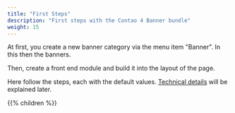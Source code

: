 ```yaml
---
title: "First Steps"
description: "First steps with the Contao 4 Banner bundle"
weight: 15
---
```


At first, you create a new banner category via the menu item "Banner". In this then the banners.

Then, create a front end module and build it into the layout of the page.

Here follow the steps, each with the default values. [Technical details][1] will be explained later.

[1]: ../technical-details/


{{% children %}}